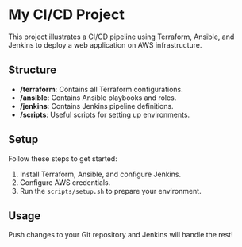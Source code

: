 # My CI/CD Project

This project illustrates a CI/CD pipeline using Terraform, Ansible, and Jenkins to deploy a web application on AWS infrastructure.

## Structure

- **/terraform**: Contains all Terraform configurations.
- **/ansible**: Contains Ansible playbooks and roles.
- **/jenkins**: Contains Jenkins pipeline definitions.
- **/scripts**: Useful scripts for setting up environments.

## Setup

Follow these steps to get started:

1. Install Terraform, Ansible, and configure Jenkins.
2. Configure AWS credentials.
3. Run the `scripts/setup.sh` to prepare your environment.

## Usage

Push changes to your Git repository and Jenkins will handle the rest!
